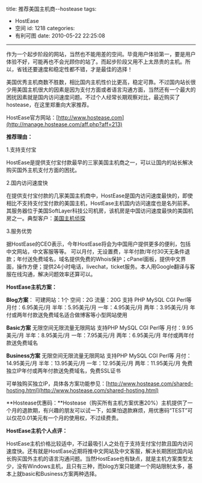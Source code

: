 title: 推荐美国主机商--hostease
tags:
  - HostEase
  - 空间
id: 1218
categories:
  - 有利可图
date: 2010-05-22 22:25:08
---

作为一个起步阶段的网站，当然也不能用差的空间。毕竟用户体验第一，要是用户体验不好，可能再也不会光顾你的站了。而起步阶段又用不上太昂贵的主机。所以，省钱还要速度和稳定性都不错，才是最佳的选择！

美国优秀主机商数不胜数，相比国内主机性价比更高，稳定可靠。不过国内站长很少用美国主机很大的因素是因为支付方面或者语言沟通方面，当然还有一个最大的困扰因素就是国内访问速度问题。不过个人经常长期观察对比，最近购买了hostease，在这里郑重向大家推荐。

HostEase官方网站：[http://www.hostease.com](http://manage.hostease.com/aff.php?aff=213)

**推荐理由：**

1.支持支付宝

HostEase是提供支付宝付款最早的三家美国主机商之一，可以让国内的站长解决购买国外主机支付方面的困扰。<!--more-->

2.国内访问速度快

在提供支付宝付款的几家美国主机商中，HostEase是国内访问速度最快的，即使相比不支持支付宝付款的美国主机，HostEase主机国内访问速度也是名列前茅。其服务器位于美国SoftLayer科技公司机房，该机房是中国访问速度最快的美国机房之一。典型客户：[美国主机侦探](http://bbs.idcspy.com/)

3.服务优势

据HostEase的CEO表示，今年HostEase将会为中国用户提供更多的便利，包括中文网站，中文客服等等。 可以月付，无设置费，半年付款/年付30天无条件退款；年付送免费域名，域名提供免费的Whois保护；cPanel面板，提供中文界面，操作方便；提供24小时电话，livechat，ticket服务。本人用Google翻译与客服在线沟通，解决问题效率还算可以。

**HostEase主机方案：**

**Blog方案**：
可建网站：1个
空间：2G
流量：20G
支持 PHP MySQL CGI Perl等
月付：6.95美元/月 半年：5.95美元/月 一年：4.95美元/月 两年：3.95美元/月
年付或两年付款送免费域名适合做博客等小型网站使用

**Basic方案**
无限空间无限流量无限网站
支持PHP MySQL CGI Perl等
月付：9.95美元/月 半年：8.95美元/月 一年：7.95美元/月 两年：6.95美元/月
年付或两年付款送免费域名

**Business方案**
无限空间无限流量无限网站
支持PHP MySQL CGI Perl等
月付：14.95美元/月 半年：13.95美元/月 一年：12.95美元/月 两年：11.95美元/月
免费独立IP年付或两年付款送免费域名，免费SSL证书

可单独购买独立IP，具体各方案功能参见：[http://www.hostease.com/shared-hosting.html](http://www.hostease.com/shared-hosting.html)

**Hostease优惠码：**Hostease（购买所有主机方案优惠20%）主机提供了一个月的退款期，有兴趣的朋友可以试一下，如果怕退款麻烦，用优惠码“TEST”可以仅花0.01美元有一个月的使用权，不过续费贵。

**HostEase主机个人点评：**

HostEase主机价格比较适中，不过最吸引人之处在于支持支付宝付款且国内访问速度快。还有就是HostEase近期将推中文网站及中文客服，解决长期困扰国内站长购买国外主机的语言沟通问题。当然HostEase也有缺点，就是主机方案类型太少，没有Windows主机，且只有三种，而blog方案只能建一个网站限制太多，基本上就basic和Business方案两种选择。